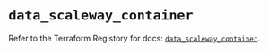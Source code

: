 # `data_scaleway_container`

Refer to the Terraform Registory for docs: [`data_scaleway_container`](https://registry.terraform.io/providers/scaleway/scaleway/2.39.0/docs/data-sources/container).
